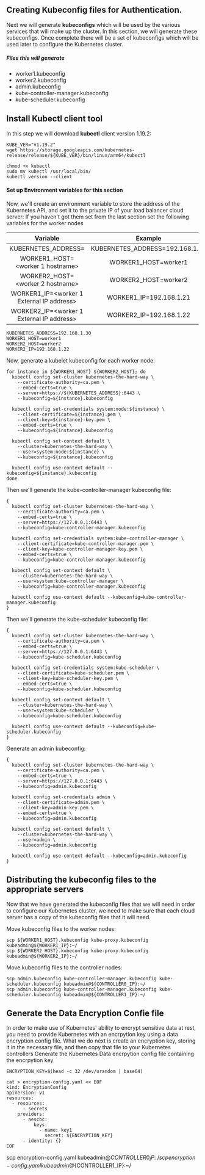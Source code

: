 ## Creating Kubeconfig files for Authentication. 

Next we will generate **kubeconfigs** which will be used by the various services that will make up the cluster. In this section, we will generate these kubeconfigs. Once complete there will be a set of kubeconfigs which will be used later to configure the Kubernetes cluster. 

##### Files this will generate
* worker1.kubeconfig
* worker2.kubeconfig
* admin.kubeconfig
* kube-controller-manager.kubeconfig
* kube-scheduler.kubeconfig

## Install Kubectl client tool
In this step we will download **kubectl** client version 1.19.2:
```
KUBE_VER="v1.19.2"
wget https://storage.googleapis.com/kubernetes-release/release/${KUBE_VER}/bin/linux/arm64/kubectl

chmod +x kubectl
sudo mv kubectl /usr/local/bin/
kubectl version --client
```
#### Set up Environment variables for this section
Now, we'll create an environment variable to store the address of the Kubernetes API, and set it to the private IP of your load balancer cloud server:
If you haven't got them set from the last section set the following variables for the worker nodes


| Variable                                        | Example                           | 
|:-----------------------------------------------:|:---------------------------------:|
| KUBERNETES_ADDRESS=<load balancer private ip>   | KUBERNETES_ADDRESS=192.168.1.30   |
| WORKER1_HOST=<worker 1 hostname>                | WORKER1_HOST=worker1              |
| WORKER2_HOST=<worker 2 hostname>                | WORKER2_HOST=worker2              |
| WORKER1_IP=<worker 1 External IP address>       | WORKER1_IP=192.168.1.21           |
| WORKER2_IP=<worker 1 External IP address>       | WORKER2_IP=192.168.1.22           |

```
KUBERNETES_ADDRESS=192.168.1.30
WORKER1_HOST=worker1 
WORKER2_HOST=worker2
WORKER2_IP=192.168.1.22

```
Now, generate a kubelet kubeconfig for each worker node:
```
for instance in ${WORKER1_HOST} ${WORKER2_HOST}; do
  kubectl config set-cluster kubernetes-the-hard-way \
    --certificate-authority=ca.pem \
    --embed-certs=true \
    --server=https://${KUBERNETES_ADDRESS}:6443 \
    --kubeconfig=${instance}.kubeconfig

  kubectl config set-credentials system:node:${instance} \
    --client-certificate=${instance}.pem \
    --client-key=${instance}-key.pem \
    --embed-certs=true \
    --kubeconfig=${instance}.kubeconfig

  kubectl config set-context default \
    --cluster=kubernetes-the-hard-way \
    --user=system:node:${instance} \
    --kubeconfig=${instance}.kubeconfig

  kubectl config use-context default --kubeconfig=${instance}.kubeconfig
done
```
Then we'll generate the kube-controller-manager kubeconfig file:
```
{
  kubectl config set-cluster kubernetes-the-hard-way \
    --certificate-authority=ca.pem \
    --embed-certs=true \
    --server=https://127.0.0.1:6443 \
    --kubeconfig=kube-controller-manager.kubeconfig

  kubectl config set-credentials system:kube-controller-manager \
    --client-certificate=kube-controller-manager.pem \
    --client-key=kube-controller-manager-key.pem \
    --embed-certs=true \
    --kubeconfig=kube-controller-manager.kubeconfig

  kubectl config set-context default \
    --cluster=kubernetes-the-hard-way \
    --user=system:kube-controller-manager \
    --kubeconfig=kube-controller-manager.kubeconfig

  kubectl config use-context default --kubeconfig=kube-controller-manager.kubeconfig
}
```
Then we'll generate the kube-scheduler kubeconfig file:
```
{
  kubectl config set-cluster kubernetes-the-hard-way \
    --certificate-authority=ca.pem \
    --embed-certs=true \
    --server=https://127.0.0.1:6443 \
    --kubeconfig=kube-scheduler.kubeconfig

  kubectl config set-credentials system:kube-scheduler \
    --client-certificate=kube-scheduler.pem \
    --client-key=kube-scheduler-key.pem \
    --embed-certs=true \
    --kubeconfig=kube-scheduler.kubeconfig

  kubectl config set-context default \
    --cluster=kubernetes-the-hard-way \
    --user=system:kube-scheduler \
    --kubeconfig=kube-scheduler.kubeconfig

  kubectl config use-context default --kubeconfig=kube-scheduler.kubeconfig
}
```
Generate an admin kubeconfig:
```
{
  kubectl config set-cluster kubernetes-the-hard-way \
    --certificate-authority=ca.pem \
    --embed-certs=true \
    --server=https://127.0.0.1:6443 \
    --kubeconfig=admin.kubeconfig

  kubectl config set-credentials admin \
    --client-certificate=admin.pem \
    --client-key=admin-key.pem \
    --embed-certs=true \
    --kubeconfig=admin.kubeconfig

  kubectl config set-context default \
    --cluster=kubernetes-the-hard-way \
    --user=admin \
    --kubeconfig=admin.kubeconfig

  kubectl config use-context default --kubeconfig=admin.kubeconfig
}
```
## Distributing the kubeconfig files to the appropriate servers
Now that we have generated the kubeconfig files that we will need in order to configure our Kubernetes cluster, we need to make sure that each cloud server has a copy of the kubeconfig files that it will need.

Move kubeconfig files to the worker nodes:
```
scp ${WORKER1_HOST}.kubeconfig kube-proxy.kubeconfig kubeadmin@${WORKER1_IP}:~/
scp ${WORKER2_HOST}.kubeconfig kube-proxy.kubeconfig kubeadmin@${WORKER2_IP}:~/
```
Move kubeconfig files to the controller nodes:
```
scp admin.kubeconfig kube-controller-manager.kubeconfig kube-scheduler.kubeconfig kubeadmin@${CONTROLLER0_IP}:~/
scp admin.kubeconfig kube-controller-manager.kubeconfig kube-scheduler.kubeconfig kubeadmin@${CONTROLLER1_IP}:~/
```

## Generate the Data Encryption Confie file
In order to make use of Kubernetes' ability to encrypt sensitive data at rest, you need to provide Kubernetes with an encrpytion key using a data encryption config file.
What we do next is create an encryption key, storing it in the necessary file, and then copy that file to your Kubernetes controllers
Generate the Kubernetes Data encrpytion config file containing the encrpytion key
```
ENCRYPTION_KEY=$(head -c 32 /dev/urandom | base64)

cat > encryption-config.yaml << EOF
kind: EncryptionConfig
apiVersion: v1
resources:
  - resources:
      - secrets
    providers:
      - aescbc:
          keys:
            - name: key1
              secret: ${ENCRYPTION_KEY}
      - identity: {}
EOF

```
scp encryption-config.yaml kubeadmin@${CONTROLLER0_IP}:~/
scp encryption-config.yaml kubeadmin@${CONTROLLER1_IP}:~/
```
